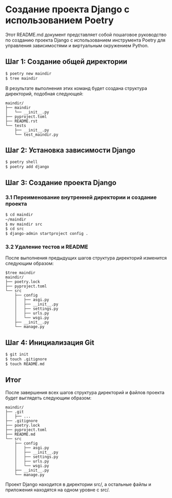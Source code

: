 # Создание проекта Django с использованием Poetry

Этот README.md документ представляет собой пошаговое руководство по созданию проекта Django с использованием инструмента Poetry для управления зависимостями и виртуальным окружением Python.

## Шаг 1: Создание общей директории

```bash
$ poetry new maindir
$ tree maindir
```

В результате выполнения этих команд будет создана структура директорий, подобная следующей:

```
maindir/
├── maindir
│   └── __init__.py
├── pyproject.toml
├── README.rst
└── tests
    ├── __init__.py
    └── test_maindir.py
```

## Шаг 2: Установка зависимости Django

```bash
$ poetry shell
$ poetry add django
```

## Шаг 3: Создание проекта Django

### 3.1 Переименование внутренней директории и создание проекта

```bash
$ cd maindir
~/maindir
$ mv maindir src
$ cd src
$ django-admin startproject config .
```

### 3.2 Удаление тестов и README

После выполнения предыдущих шагов структура директорий изменится следующим образом:

```
$tree maindir
maindir/
├── poetry.lock
├── pyproject.toml
└── src
    ├── config
    │   ├── asgi.py
    │   ├── __init__.py
    │   ├── settings.py
    │   ├── urls.py
    │   └── wsgi.py
    ├── __init__.py
    └── manage.py
```

## Шаг 4: Инициализация Git

```bash
$ git init
$ touch .gitignore
$ touch README.md
```

## Итог

После завершения всех шагов структура директорий и файлов проекта будет выглядеть следующим образом:

```
maindir/
├── .git
│   ├── ...
├── .gitignore
├── poetry.lock
├── pyproject.toml
├── README.md
└── src
    ├── config
    │   ├── asgi.py
    │   ├── __init__.py
    │   ├── settings.py
    │   ├── urls.py
    │   └── wsgi.py
    ├── __init__.py
    └── manage.py
```

Проект Django находится в директории src/, а остальные файлы и приложения находятся на одном уровне с src/.